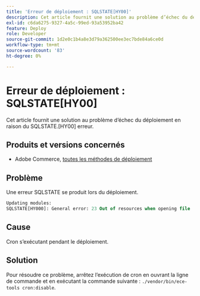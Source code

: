 ```yaml
---
title: 'Erreur de déploiement : SQLSTATE[HY00]'
description: Cet article fournit une solution au problème d’échec du déploiement en raison de l’erreur SQLSTATE[HY000].
exl-id: c6da6275-9327-4a5c-99ed-93a53952ba42
feature: Deploy
role: Developer
source-git-commit: 1d2e0c1b4a8e3d79a362500ee3ec7bde84a6ce0d
workflow-type: tm+mt
source-wordcount: '83'
ht-degree: 0%

---
```


# Erreur de déploiement : SQLSTATE[HY00]

Cet article fournit une solution au problème d’échec du déploiement en raison du SQLSTATE.[HY00] erreur.

## Produits et versions concernés

* Adobe Commerce, [toutes les méthodes de déploiement](https://magento.com/sites/default/files/magento-software-lifecycle-policy.pdf)

## Problème

Une erreur SQLSTATE se produit lors du déploiement.

```sql
Updating modules:
SQLSTATE[HY000]: General error: 23 Out of resources when opening file '/tmp/#sql_565c_0.MAD' (Errcode: 24 "Too many open files"),
```

## Cause

Cron s’exécutant pendant le déploiement.

## Solution

Pour résoudre ce problème, arrêtez l’exécution de cron en ouvrant la ligne de commande et en exécutant la commande suivante :
`./vendor/bin/ece-tools cron:disable`.
